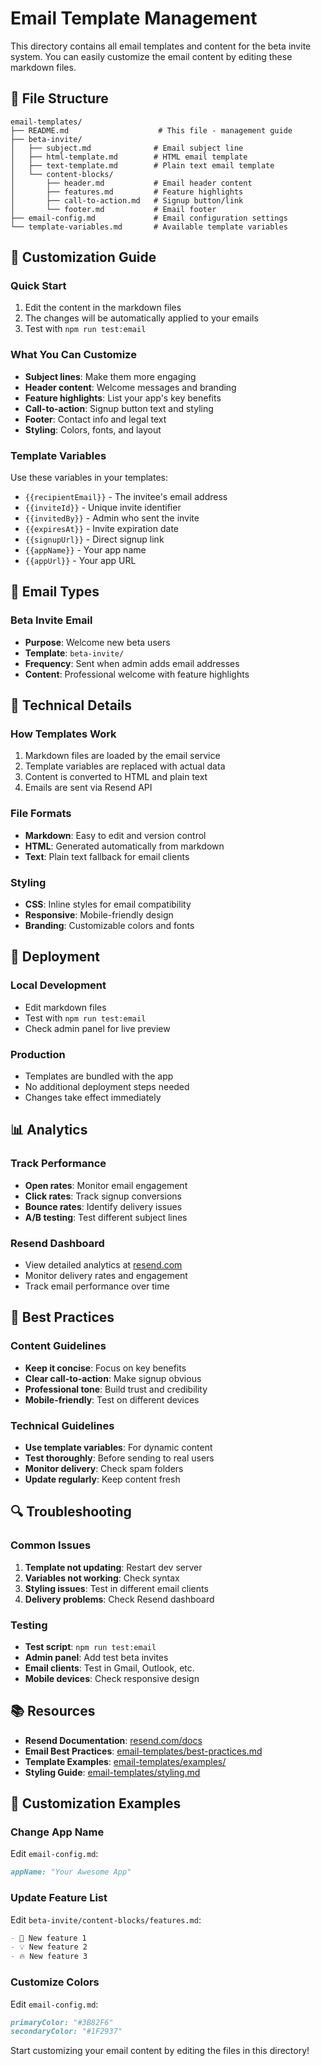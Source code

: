 # Email Template Management

This directory contains all email templates and content for the beta invite system. You can easily customize the email content by editing these markdown files.

## 📁 **File Structure**

```
email-templates/
├── README.md                    # This file - management guide
├── beta-invite/
│   ├── subject.md              # Email subject line
│   ├── html-template.md        # HTML email template
│   ├── text-template.md        # Plain text email template
│   └── content-blocks/
│       ├── header.md           # Email header content
│       ├── features.md         # Feature highlights
│       ├── call-to-action.md   # Signup button/link
│       └── footer.md           # Email footer
├── email-config.md             # Email configuration settings
└── template-variables.md       # Available template variables
```

## 🎨 **Customization Guide**

### **Quick Start**
1. Edit the content in the markdown files
2. The changes will be automatically applied to your emails
3. Test with `npm run test:email`

### **What You Can Customize**
- **Subject lines**: Make them more engaging
- **Header content**: Welcome messages and branding
- **Feature highlights**: List your app's key benefits
- **Call-to-action**: Signup button text and styling
- **Footer**: Contact info and legal text
- **Styling**: Colors, fonts, and layout

### **Template Variables**
Use these variables in your templates:
- `{{recipientEmail}}` - The invitee's email address
- `{{inviteId}}` - Unique invite identifier
- `{{invitedBy}}` - Admin who sent the invite
- `{{expiresAt}}` - Invite expiration date
- `{{signupUrl}}` - Direct signup link
- `{{appName}}` - Your app name
- `{{appUrl}}` - Your app URL

## 📧 **Email Types**

### **Beta Invite Email**
- **Purpose**: Welcome new beta users
- **Template**: `beta-invite/`
- **Frequency**: Sent when admin adds email addresses
- **Content**: Professional welcome with feature highlights

## 🔧 **Technical Details**

### **How Templates Work**
1. Markdown files are loaded by the email service
2. Template variables are replaced with actual data
3. Content is converted to HTML and plain text
4. Emails are sent via Resend API

### **File Formats**
- **Markdown**: Easy to edit and version control
- **HTML**: Generated automatically from markdown
- **Text**: Plain text fallback for email clients

### **Styling**
- **CSS**: Inline styles for email compatibility
- **Responsive**: Mobile-friendly design
- **Branding**: Customizable colors and fonts

## 🚀 **Deployment**

### **Local Development**
- Edit markdown files
- Test with `npm run test:email`
- Check admin panel for live preview

### **Production**
- Templates are bundled with the app
- No additional deployment steps needed
- Changes take effect immediately

## 📊 **Analytics**

### **Track Performance**
- **Open rates**: Monitor email engagement
- **Click rates**: Track signup conversions
- **Bounce rates**: Identify delivery issues
- **A/B testing**: Test different subject lines

### **Resend Dashboard**
- View detailed analytics at [resend.com](https://resend.com)
- Monitor delivery rates and engagement
- Track email performance over time

## 🎯 **Best Practices**

### **Content Guidelines**
- **Keep it concise**: Focus on key benefits
- **Clear call-to-action**: Make signup obvious
- **Professional tone**: Build trust and credibility
- **Mobile-friendly**: Test on different devices

### **Technical Guidelines**
- **Use template variables**: For dynamic content
- **Test thoroughly**: Before sending to real users
- **Monitor delivery**: Check spam folders
- **Update regularly**: Keep content fresh

## 🔍 **Troubleshooting**

### **Common Issues**
1. **Template not updating**: Restart dev server
2. **Variables not working**: Check syntax
3. **Styling issues**: Test in different email clients
4. **Delivery problems**: Check Resend dashboard

### **Testing**
- **Test script**: `npm run test:email`
- **Admin panel**: Add test beta invites
- **Email clients**: Test in Gmail, Outlook, etc.
- **Mobile devices**: Check responsive design

## 📚 **Resources**

- **Resend Documentation**: [resend.com/docs](https://resend.com/docs)
- **Email Best Practices**: [email-templates/best-practices.md](best-practices.md)
- **Template Examples**: [email-templates/examples/](examples/)
- **Styling Guide**: [email-templates/styling.md](styling.md)

## 🎨 **Customization Examples**

### **Change App Name**
Edit `email-config.md`:
```markdown
appName: "Your Awesome App"
```

### **Update Feature List**
Edit `beta-invite/content-blocks/features.md`:
```markdown
- 🚀 New feature 1
- 💡 New feature 2
- 🔥 New feature 3
```

### **Customize Colors**
Edit `email-config.md`:
```markdown
primaryColor: "#3B82F6"
secondaryColor: "#1F2937"
```

Start customizing your email content by editing the files in this directory! 